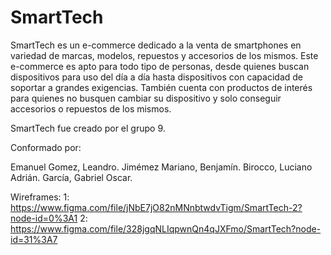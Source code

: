 # SmartTech
  SmartTech es un e-commerce dedicado a la venta de smartphones en variedad de marcas, modelos, repuestos y accesorios de los mismos.
  Este e-commerce es apto para todo tipo de personas, desde quienes buscan dispositivos para uso del día a día hasta dispositivos con capacidad de soportar a grandes exigencias. También cuenta con productos de interés para quienes no busquen cambiar su dispositivo y solo conseguir accesorios o repuestos de los mismos.
  
  SmartTech fue creado por el grupo 9.
  
  Conformado por:
  
  Emanuel Gomez, Leandro.
  Jimémez Mariano, Benjamín. 
  Birocco, Luciano Adrián.
  García, Gabriel Oscar.

Wireframes:
1: https://www.figma.com/file/jNbE7jO82nMNnbtwdvTigm/SmartTech-2?node-id=0%3A1
2: https://www.figma.com/file/328jgqNLIqpwnQn4qJXFmo/SmartTech?node-id=31%3A7
